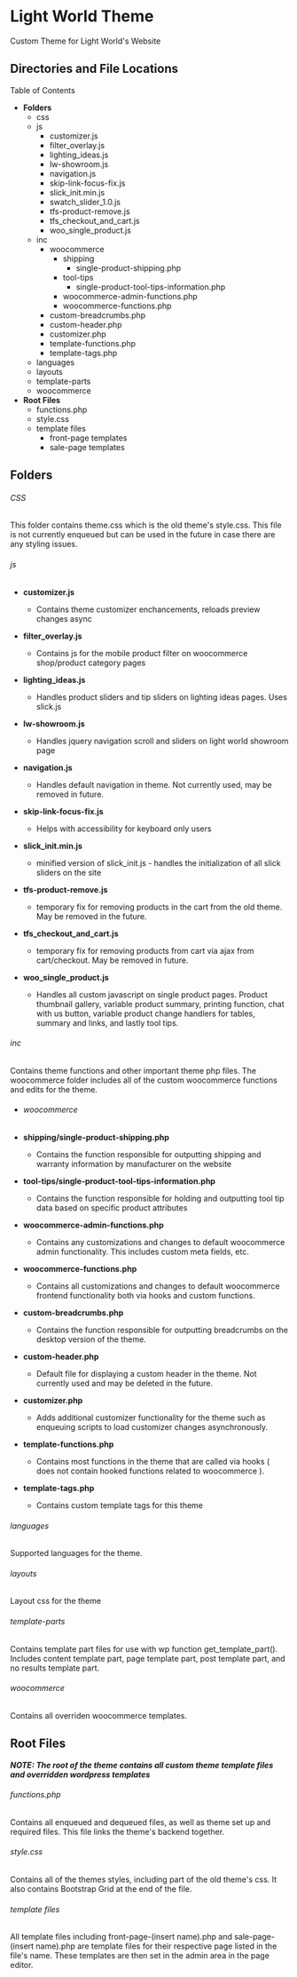
Light World Theme
===

Custom Theme for Light World's Website

Directories and File Locations
----------------------------

Table of Contents

- **Folders**
  - css
  - js
    - customizer.js
    - filter_overlay.js
    - lighting_ideas.js
    - lw-showroom.js
    - navigation.js
    - skip-link-focus-fix.js
    - slick_init.min.js
    - swatch_slider_1.0.js
    - tfs-product-remove.js
    - tfs_checkout_and_cart.js
    - woo_single_product.js
  - inc
    - woocommerce
      - shipping
        - single-product-shipping.php
      - tool-tips
        - single-product-tool-tips-information.php
      - woocommerce-admin-functions.php
      - woocommerce-functions.php
    - custom-breadcrumbs.php
    - custom-header.php
    - customizer.php
    - template-functions.php
    - template-tags.php
  - languages
  - layouts
  - template-parts
  - woocommerce
- **Root Files**
  - functions.php
  - style.css
  - template files
    - front-page templates
    - sale-page templates

Folders
--------

###### CSS
 
 This folder contains theme.css which is the old theme's style.css. This file is not currently enqueued but can be used in the future in case there are any styling issues.
 
###### js

  - **customizer.js**

    - Contains theme customizer enchancements, reloads preview changes async

  - **filter_overlay.js**

    - Contains js for the mobile product filter on woocommerce shop/product category pages

  - **lighting_ideas.js**

    - Handles product sliders and tip sliders on lighting ideas pages. Uses slick.js

  - **lw-showroom.js**

    - Handles jquery navigation scroll and sliders on light world showroom page

  - **navigation.js**

    - Handles default navigation in theme. Not currently used, may be removed in future.

  - **skip-link-focus-fix.js**

    - Helps with accessibility for keyboard only users

  - **slick_init.min.js**

    - minified version of slick_init.js - handles the initialization of all slick sliders on the site

  - **tfs-product-remove.js**

    - temporary fix for removing products in the cart from the old theme. May be removed in the future.

  - **tfs_checkout_and_cart.js**

    - temporary fix for removing products from cart via ajax from cart/checkout. May be removed in future.

  - **woo_single_product.js**

    - Handles all custom javascript on single product pages. Product thumbnail gallery, variable product summary, printing function,      chat with us button, variable product change handlers for tables, summary and links, and lastly tool tips.
    
  
###### inc
 
 Contains theme functions and other important theme php files. The woocommerce folder includes all of the custom woocommerce functions and edits for the theme.

 - ###### woocommerce

  - **shipping/single-product-shipping.php**

    - Contains the function responsible for outputting shipping and warranty information by manufacturer on the website

  - **tool-tips/single-product-tool-tips-information.php**

    - Contains the function responsible for holding and outputting tool tip data based on specific product attributes

  - **woocommerce-admin-functions.php**

    - Contains any customizations and changes to default woocommerce admin functionality. This includes custom meta fields, etc.

  - **woocommerce-functions.php**

    - Contains all customizations and changes to default woocommerce frontend functionality both via hooks and custom functions.
  

- **custom-breadcrumbs.php**

  - Contains the function responsible for outputting breadcrumbs on the desktop version of the theme.

- **custom-header.php**

  - Default file for displaying a custom header in the theme. Not currently used and may be deleted in the future.

- **customizer.php**

  - Adds additional customizer functionality for the theme such as enqueuing scripts to load customizer changes asynchronously.

- **template-functions.php**

  - Contains most functions in the theme that are called via hooks ( does not contain hooked functions related to woocommerce ).

- **template-tags.php**

  - Contains custom template tags for this theme


###### languages

Supported languages for the theme.
 
###### layouts

Layout css for the theme
 
###### template-parts
 
 Contains template part files for use with wp function get_template_part(). Includes content template part, page template part, post template part, and no results template part.
 
###### woocommerce
 
Contains all overriden woocommerce templates.
 
 
Root Files
----------

***NOTE: The root of the theme contains all custom theme template files and overridden wordpress templates***

###### functions.php

Contains all enqueued and dequeued files, as well as theme set up and required files. This file links the theme's backend together.

###### style.css

Contains all of the themes styles, including part of the old theme's css. It also contains Bootstrap Grid at the end of the file.

###### template files

All template files including front-page-(insert name).php and sale-page-(insert name).php are template files for their respective page listed in the file's name. These templates are then set in the admin area in the page editor.
